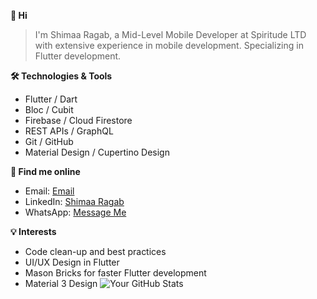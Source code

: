 **👋 Hi**
> I'm Shimaa Ragab, a Mid-Level Mobile Developer at Spiritude LTD with extensive experience in mobile development. Specializing in Flutter development.

**🛠️ Technologies & Tools**
+ Flutter / Dart
+ Bloc / Cubit
+ Firebase / Cloud Firestore
+ REST APIs / GraphQL
+ Git / GitHub
+ Material Design / Cupertino Design

**💬 Find me online**
+ Email: [Email](shimaaragab297@gmail.com) 
+ LinkedIn: [Shimaa Ragab](linkedin.com/in/shimaa-ragab-a57596190)
+ WhatsApp: [Message Me](https://wa.me/1284183181)
 
**💡 Interests**
+ Code clean-up and best practices
+ UI/UX Design in Flutter
+ Mason Bricks for faster Flutter development
+ Material 3 Design
![Your GitHub Stats](https://github-readme-stats.vercel.app/api?username=Shimaa297&show_icons=true&theme=radical)


